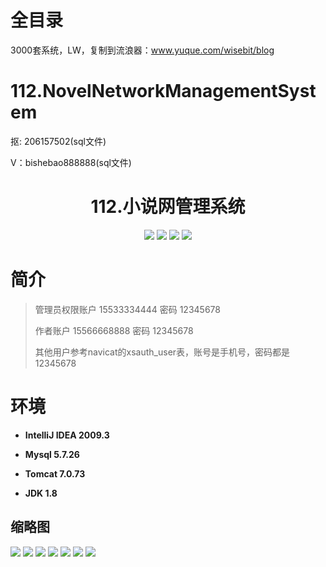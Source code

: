 # 全目录

3000套系统，LW，复制到流浪器：www.yuque.com/wisebit/blog
# 112.NovelNetworkManagementSystem

<p>抠: 206157502(sql文件)</p>
<p>V：bishebao888888(sql文件)</p>

<p><h1 align="center">112.小说网管理系统</h1></p>


<p align="center">
    <img src="https://img.shields.io/badge/jdk-1.8-orange.svg"/>
    <img src="https://img.shields.io/badge/spring-5.x-lightgrey.svg"/>
    <img src="https://img.shields.io/badge/springmvc-3.x-blue.svg"/>
    <img src="https://img.shields.io/badge/mybatis-5.x-yellow.svg"/>
</p>

# 简介
>
> 

> 管理员权限账户 15533334444 密码 12345678 
> 
> 作者账户 15566668888 密码 12345678 
> 
> 其他用户参考navicat的xsauth_user表，账号是手机号，密码都是12345678


# 环境

- <b>IntelliJ IDEA 2009.3</b>

- <b>Mysql 5.7.26</b>

- <b>Tomcat 7.0.73</b>

- <b>JDK 1.8</b>




## 缩略图

![](https://bitwise.oss-cn-heyuan.aliyuncs.com/2024/9/10/7de2a23a-44e5-498c-8158-bfb3758ddd82.png)
![](https://bitwise.oss-cn-heyuan.aliyuncs.com/2024/9/10/aa2524d6-69e7-42b8-8eb2-8e0e32311fc3.png)
![](https://bitwise.oss-cn-heyuan.aliyuncs.com/2024/9/10/777114c1-a3b1-4ae2-af64-a1397fe6ddbd.png)
![](https://bitwise.oss-cn-heyuan.aliyuncs.com/2024/9/10/eb0093cf-9853-45aa-bfac-00935fa354e2.png)
![](https://bitwise.oss-cn-heyuan.aliyuncs.com/2024/9/10/efe584a6-0dec-46fb-9b85-bd69de0c137b.png)
![](https://bitwise.oss-cn-heyuan.aliyuncs.com/2024/9/10/08ad2d5f-3de9-4069-b45a-2dc4a1e234e2.png)
![](https://bitwise.oss-cn-heyuan.aliyuncs.com/2024/9/10/8dc8684d-2eb3-471d-affc-717df052b6fd.png)


